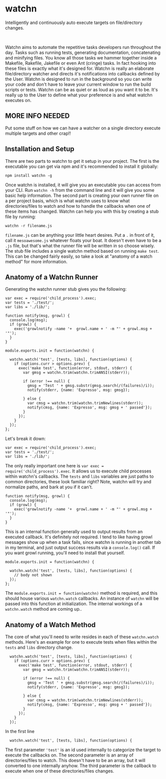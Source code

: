 
# watchn

Intelligently and continuously auto execute targets on file/directory changes.

&nbsp;

Watchn aims to automate the repetitive tasks developers run throughout the day. Tasks such as running tests, generating documentation, concatenating and minifying files. You know all those tasks we hammer together inside a Makefile, Rakefile, Jakefile or even Ant (cringe) tasks. In fact hooking into these files is exactly what it's designed for. Watchn is really an elaborate file/directory watcher and directs it's notifications into callbacks defined by the User. Watchn is designed to run in the background so you can write your code and don't have to leave your current window to run the build scripts or tests. Watchn can be as quiet or as loud as you want it to be. It's really up to the User to define what your preference is and what watchn executes on.

## MORE INFO NEEDED

Put some stuff on how we can have a watcher on a single directory execute multiple targets and other crap!!

## Installation and Setup

There are two parts to watchn to get it setup in your project. The first is the executable you can get via npm and it's recommended to install it globally:

    npm install watchn -g

Once watchn is installed, it will give you an executable you can access from your CLI. Run `watchn -h` from the command line and it will give you some basic help information. The second part is creating your own runner file on a per project basis, which is what watchn uses to know what directories/files to watch and how to handle the callbacks when one of these items has changed. Watchn can help you with this by creating a stub file by running:

    watchn -r filename.js

`filename.js` can be anything your little heart desires. Put a `.` in front of it, call it `mesoawesome.js` whatever floats your boat. It doesn't even have to be a `.js` file, but that's what the runner file will be written in so choose wisely. The stub file includes a single watchn method based on running `make test`. This can be changed fairly easily, so take a look at "anatomy of a watch method" for more information.

## Anatomy of a Watchn Runner

Generating the watchn runner stub gives you the following:

    var exec = require('child_process').exec;
    var tests = './test/';
    var libs = './lib/';

    function notify(msg, growl) {
      console.log(msg);
      if (growl) {
        exec('growlnotify -name '+  growl.name + ' -m "' + growl.msg + '"');
      }
    }

    module.exports.init = function(watchn) {

      watchn.watch('test', [tests, libs], function(options) {
        if (options.curr > options.prev) {
          exec('make test', function(error, stdout, stderr) {
            var gmsg = watchn.trim(watchn.trimANSI(stderr));

            if (error !== null) {
              gmsg = 'Test ' + gmsg.substr(gmsg.search(/(failures)/i));
              notify(stderr, {name: 'Expresso', msg: gmsg});

            } else {
              var cmsg = watchn.trim(watchn.trimNewlines(stderr));
              notify(cmsg, {name: 'Expresso', msg: gmsg + ' passed'});
            }
          });
        }
      });
    };

Let's break it down:

    var exec = require('child_process').exec;
    var tests = './test/';
    var libs = './lib/';

The only really important one here is `var exec = require('child_process').exec`. It allows us to execute child processes within watchn's callbacks. The `tests` and `libs` variables are just paths to common directories, these look familiar right? Note, watchn will try and normalize paths, and bark at you if it can't. 

    function notify(msg, growl) {
      console.log(msg);
      if (growl) {
        exec('growlnotify -name '+  growl.name + ' -m "' + growl.msg + '"');
      }
    }
This is an internal function generally used to output results from an executed callback. It's definitely not required. I tend to like having growl messages show up when a task fails, since watchn is running in another tab in my terminal, and just output success results via a `console.log()` call. If you want growl running, you'll need to install that yourself.

    module.exports.init = function(watchn) {

      watchn.watch('test', [tests, libs], function(options) {
        // body not shown
      });
    };

The `module.exports.init = function(watchn)` method is required, and this should house various `watchn.watch` callbacks. An instance of `watchn` will be passed into this function at initialization. The internal workings of a `watchn.watch` method are coming up..

## Anatomy of a Watch Method

The core of what you'll need to write resides in each of these `watchn.watch` methods. Here's an example for one to execute tests when files within the `tests` and `libs` directory change.

      watchn.watch('test', [tests, libs], function(options) {
        if (options.curr > options.prev) {
          exec('make test', function(error, stdout, stderr) {
            var gmsg = watchn.trim(watchn.trimANSI(stderr));

            if (error !== null) {
              gmsg = 'Test ' + gmsg.substr(gmsg.search(/(failures)/i));
              notify(stderr, {name: 'Expresso', msg: gmsg});

            } else {
              var cmsg = watchn.trim(watchn.trimNewlines(stderr));
              notify(cmsg, {name: 'Expresso', msg: gmsg + ' passed'});
            }
          });
        }
      });

In the first line

      watchn.watch('test', [tests, libs], function(options) {

The first parameter `'test'` is an id used internally to categorize the target to execute the callbacks on. The second parameter is an array of directories/files to watch. This doesn't have to be an array, but it will converted to one internally anyhow. The third parameter is the callback to execute when one of these directories/files changes.
